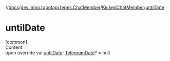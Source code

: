 //[docs](../../../index.md)/[dev.inmo.tgbotapi.types.ChatMember](../index.md)/[KickedChatMember](index.md)/[untilDate](until-date.md)



# untilDate  
[common]  
Content  
open override val [untilDate](until-date.md): [TelegramDate](../../dev.inmo.tgbotapi.types/-telegram-date/index.md)? = null  



